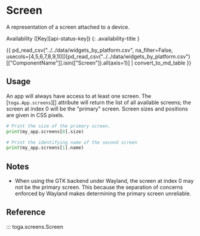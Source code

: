 # Screen

A representation of a screen attached to a device.

Availability ([Key][api-status-key])  <!-- rumdl-disable-line MD013 -->
{: .availability-title }

{{ pd_read_csv("../../data/widgets_by_platform.csv", na_filter=False, usecols=[4,5,6,7,8,9,10])[pd_read_csv("../../data/widgets_by_platform.csv")[["ComponentName"]].isin(["Screen"]).all(axis=1)] | convert_to_md_table }}

## Usage

An app will always have access to at least one screen. The [`toga.App.screens`][] attribute will return the list of all available screens; the screen at index 0 will be the "primary" screen. Screen sizes and positions are given in CSS pixels.

```python
# Print the size of the primary screen.
print(my_app.screens[0].size)

# Print the identifying name of the second screen
print(my_app.screens[1].name)
```

## Notes

- When using the GTK backend under Wayland, the screen at index 0 may not be the primary screen. This because the separation of concerns enforced by Wayland makes determining the primary screen unreliable.

## Reference

::: toga.screens.Screen
